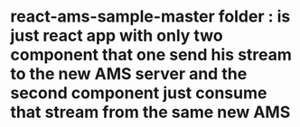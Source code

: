 
# react-ams-sample-master folder : is just react app with only two component that one send his stream to the new AMS server and the second component just consume that stream from the same new AMS
